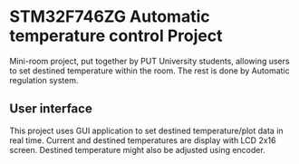 # STM32F746ZG Automatic temperature control Project
Mini-room project, put together by PUT University students, allowing users to set destined temperature within the room.
The rest is done by Automatic regulation system. 
## User interface
This project uses GUI application to set destined temperature/plot data in real time.
Current and destined temperatures are display with LCD 2x16 screen. 
Destined temperature might also be adjusted using encoder. 

